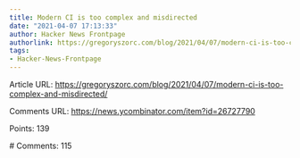 ```yaml
---
title: Modern CI is too complex and misdirected
date: "2021-04-07 17:13:33"
author: Hacker News Frontpage
authorlink: https://gregoryszorc.com/blog/2021/04/07/modern-ci-is-too-complex-and-misdirected/
tags:
- Hacker-News-Frontpage
---
```


<p>Article URL: <a href="https://gregoryszorc.com/blog/2021/04/07/modern-ci-is-too-complex-and-misdirected/">https://gregoryszorc.com/blog/2021/04/07/modern-ci-is-too-complex-and-misdirected/</a></p>
<p>Comments URL: <a href="https://news.ycombinator.com/item?id=26727790">https://news.ycombinator.com/item?id=26727790</a></p>
<p>Points: 139</p>
<p># Comments: 115</p>
